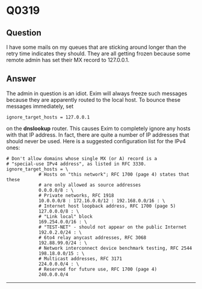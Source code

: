 Q0319
=====

Question
--------

I have some mails on my queues that are sticking around longer than the
retry time indicates they should. They are all getting frozen because
some remote admin has set their MX record to 127.0.0.1.

Answer
------

The admin in question is an idiot. Exim will always freeze such messages
because they are apparently routed to the local host. To bounce these
messages immediately, set

    ignore_target_hosts = 127.0.0.1

on the **dnslookup** router. This causes Exim to completely ignore any
hosts with that IP address. In fact, there are quite a number of IP
addresses that should never be used. Here is a suggested configuration
list for the IPv4 ones:

    # Don't allow domains whose single MX (or A) record is a
    # "special-use IPv4 address", as listed in RFC 3330.
    ignore_target_hosts = \
                # Hosts on "this network"; RFC 1700 (page 4) states that these
                # are only allowed as source addresses
                0.0.0.0/8 : \
                # Private networks, RFC 1918
                10.0.0.0/8 : 172.16.0.0/12 : 192.168.0.0/16 : \
                # Internet host loopback address, RFC 1700 (page 5)
                127.0.0.0/8 : \
                # "Link local" block
                169.254.0.0/16 : \
                # "TEST-NET" - should not appear on the public Internet
                192.0.2.0/24 : \
                # 6to4 relay anycast addresses, RFC 3068
                192.88.99.0/24 : \
                # Network interconnect device benchmark testing, RFC 2544
                198.18.0.0/15 : \
                # Multicast addresses, RFC 3171
                224.0.0.0/4 : \
                # Reserved for future use, RFC 1700 (page 4)
                240.0.0.0/4

* * * * *

